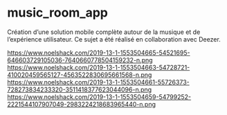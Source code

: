 # music_room_app

Création d’une solution mobile complète autour de la musique et de
l’expérience utilisateur. Ce sujet a été réalisé en collaboration avec Deezer.

https://www.noelshack.com/2019-13-1-1553504665-54521695-646603729105036-7640660778504159232-n.png
https://www.noelshack.com/2019-13-1-1553504663-54728721-410020459565127-4563522830695661568-n.png
https://www.noelshack.com/2019-13-1-1553504661-55726373-728273834233320-3511418377623044096-n.png
https://www.noelshack.com/2019-13-1-1553504659-54799252-2221544107907049-2983224218683965440-n.png
